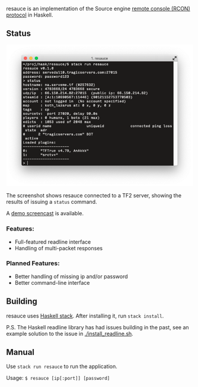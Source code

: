 resauce is an implementation of the Source engine [remote console (RCON) protocol](https://developer.valvesoftware.com/wiki/Source_RCON_Protocol) in Haskell.

## Status

![Screenshot](screenshot.png)

The screenshot shows resauce connected to a TF2 server, showing the results of issuing a `status` command.

A [demo screencast](https://youtu.be/CGSiGx1BcgE) is available.

### Features:
- Full-featured readline interface
- Handling of multi-packet responses

### Planned Features:
- Better handling of missing ip and/or password
- Better command-line interface

## Building
resauce uses [Haskell stack](https://docs.haskellstack.org/en/stable/README/). After installing it, run `stack install`.

P.S. The Haskell readline library has had issues building in the past, see an example solution to the issue in [./install_readline.sh](install_readline.sh).

## Manual
Use `stack run resauce` to run the application.

Usage: `$ resauce [ip[:port]] [password]`
